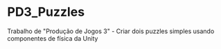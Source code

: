 # PD3_Puzzles
Trabalho de "Produção de Jogos 3" - Criar dois puzzles simples usando componentes de física da Unity
